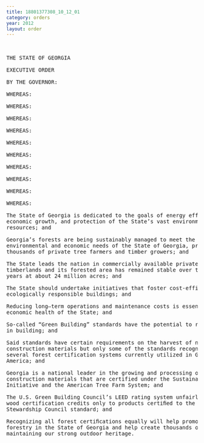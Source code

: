 ```yaml
---
title: 18801377308_10_12_01
category: orders
year: 2012
layout: order
---
```


<pre> 

THE STATE OF GEORGIA

EXECUTIVE ORDER

BY THE GOVERNOR:

WHEREAS:

WHEREAS:

WHEREAS:

WHEREAS:

WHEREAS:

WHEREAS:

WHEREAS:

WHEREAS:

WHEREAS:

WHEREAS:

The State of Georgia is dedicated to the goals of energy efficiency,
economic growth, and protection of the State’s vast environmental
resources; and

Georgia’s forests are being sustainably managed to meet the numerous
environmental and economic needs of the State of Georgia, primarily by
thousands of private tree farmers and timber growers; and

The State leads the nation in commercially available privately—owned
timberlands and its forested area has remained stable over the past fifty
years at about 24 million acres; and

The State should undertake initiatives that foster cost-efficient and
ecologically responsible buildings; and

Reducing long—term operations and maintenance costs is essential to the
economic health of the State; and

So-called “Green Building” standards have the potential to reduce waste
in building; and

Said standards have certain requirements on the harvest of natural
construction materials but only some of the standards recognize equally
several forest certification systems currently utilized in Georgia and North
America; and

Georgia is a national leader in the growing and processing of wood
construction materials that are certified under the Sustainable Forestry
Initiative and the American Tree Farm System; and

The U.S. Green Building Council’s LEED rating system unfairly awards its
wood certification credits only to products certiﬁed to the Forest
Stewardship Council standard; and

Recognizing all forest certiﬁcations equally will help promote sustainable
forestry in the State of Georgia and help create thousands of jobs while
maintaining our strong outdoor heritage.

</pre>

